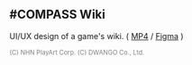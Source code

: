 ## #COMPASS Wiki
 UI/UX design of a game's wiki.
( [MP4](https://drive.google.com/file/d/1pn36YLZljymJ4jSRVqSaP0CGzd2WbybT/view?usp=sharing) /
[Figma](https://www.figma.com/file/SFuKNpqwEcinX4zCyGDUrN/compass?node-id=0%3A1) )

<span style = "font-size:0.8em; color:grey;">(C) NHN PlayArt Corp. (C) DWANGO Co., Ltd.</span>